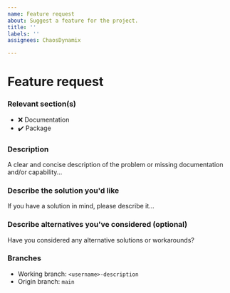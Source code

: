 ```yaml
---
name: Feature request
about: Suggest a feature for the project.
title: ''
labels: ''
assignees: ChaosDynamix

---
```


# Feature request

### Relevant section(s)
- :x: Documentation
- :heavy_check_mark: Package

### Description
A clear and concise description of the problem or missing documentation and/or capability...

### Describe the solution you'd like
If you have a solution in mind, please describe it...

### Describe alternatives you've considered (optional)
Have you considered any alternative solutions or workarounds?

### Branches
- Working branch: `<username>-description`
- Origin branch: `main`
